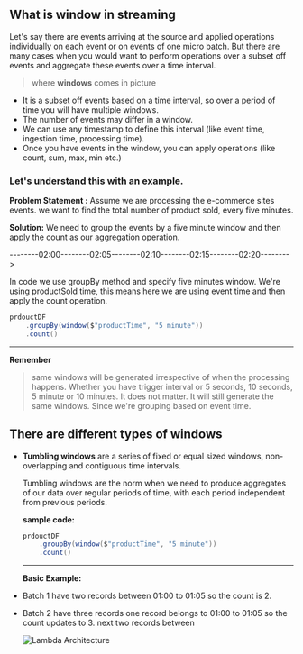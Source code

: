 ## What is window in streaming
Let's say there are events arriving at the source and applied operations individually on each event or on events of one micro batch. But there are many cases when you would want to perform operations over a subset off events and aggregate these events over a time interval.

> where **windows** comes in picture

 - It is a subset off events based on a time interval, so over a period of time you will have multiple windows.
 - The number of events may differ in a window.
 - We can use any timestamp to define this interval (like event time, ingestion time, processing time).
 - Once you have events in the window, you can apply operations (like count, sum, max, min etc.)

### Let's understand this with an example.
**Problem Statement :** Assume we are processing the e-commerce sites events. we want to find the total number of product sold, every five minutes.

**Solution:** We need to group the events by a five minute window and then apply the count as our aggregation operation.

--------02:00--------02:05--------02:10--------02:15--------02:20-------->

In code we use groupBy method and specify five minutes window. We're using productSold time, this means here we are using event time and then apply the count operation.
```scala
prdouctDF
	.groupBy(window($"productTime", "5 minute"))
    .count()
```
----
**Remember**

> same windows will be generated irrespective of when the processing happens. Whether you have trigger interval or 5 seconds, 10 seconds, 5 minute or 10 minutes. It does not matter. It will still generate the same windows. Since we're grouping based on event time.

## There are different types of windows

 - **Tumbling windows** are a series of fixed or equal sized windows, non-overlapping and contiguous time intervals.

	Tumbling windows are the norm when we need to produce aggregates of our data over regular periods of time, with each period independent from previous periods.

	**sample code:**
	```scala
	prdouctDF
		.groupBy(window($"productTime", "5 minute"))
	    .count()
	```
	----
	**Basic Example:**
	

 - Batch 1 have two records between 01:00 to 01:05 so the count is 2.
 - Batch 2 have three records one record belongs to 01:00 to 01:05 so the count updates to 3. next two records between 

	 
	![Lambda Architecture](https://github.com/gurditsingh/blog/blob/gh-pages/_screenshots/TumblingWindows.jpg?raw=true) 
		
	

<!--stackedit_data:
eyJoaXN0b3J5IjpbLTQwMzA2NDExMiw2MjQ2MjAyMTAsMTE5OT
MxNDU2MiwtMTI5NTQwMTQ2OCw0MzI3Njk3NDcsNTUxMjQ2NjYs
NDQ5NzQyOCw3OTk3MzkxNzIsLTIzNDM4OTQwLC0yMDgyOTUzMj
QwLDg5MzE5MDgyOSwtMTk2NDI1NzUxOSwtMTcyMDMzNDk1OSwt
MTA1NjY3MjE5MiwxNDIwNzk4NTYxLDg1NzM0NTM0MiwzOTkzOD
QzNiwxOTY2NDAyNzc2LDE4NjM4ODg5OTcsNzUyMjEwMzc1XX0=

-->